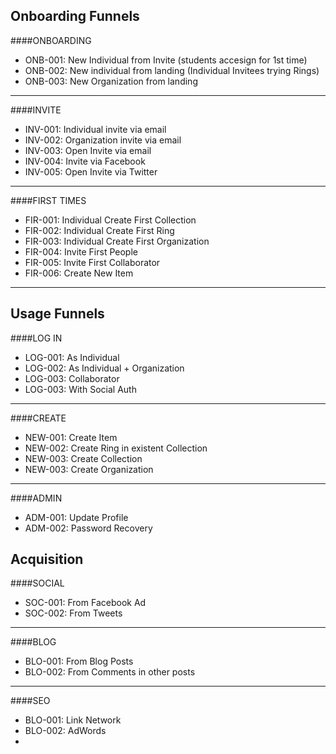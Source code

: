 
## Onboarding Funnels



####ONBOARDING 

- ONB-001: New Individual from Invite  (students accesign for 1st time)
- ONB-002: New individual from landing (Individual Invitees trying Rings)
- ONB-003: New Organization from landing


____

####INVITE

- INV-001: Individual invite via email
- INV-002: Organization invite via email
- INV-003: Open Invite via email
- INV-004: Invite via Facebook
- INV-005: Open Invite via Twitter

____

	
####FIRST TIMES

- FIR-001: Individual Create First Collection
- FIR-002: Individual Create First Ring
- FIR-003: Individual Create First Organization
- FIR-004: Invite First People
- FIR-005: Invite First Collaborator
- FIR-006: Create New Item

---

## Usage Funnels



####LOG IN
- LOG-001: As Individual
- LOG-002: As Individual + Organization
- LOG-003: Collaborator
- LOG-003: With Social Auth

____

####CREATE
- NEW-001: Create Item 
- NEW-002: Create Ring in existent Collection
- NEW-003: Create Collection
- NEW-003: Create Organization

____

####ADMIN

- ADM-001: Update Profile
- ADM-002: Password Recovery



## Acquisition


####SOCIAL
- SOC-001: From Facebook Ad
- SOC-002: From Tweets

----

####BLOG
- BLO-001: From Blog Posts
- BLO-002: From Comments in other posts

----

####SEO
- BLO-001: Link Network
- BLO-002: AdWords
- 